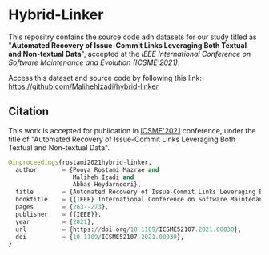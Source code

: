 # Hybrid-Linker
This repositry contains the source code adn datasets for our study titled as 
"<strong>Automated Recovery of Issue-Commit Links Leveraging Both Textual and Non-textual Data</strong>",
accepted at the <i>IEEE International Conference on Software Maintenance and Evolution (ICSME'2021)</i>.

Access this dataset and source code by following this link: <a href="https://github.com/MalihehIzadi/hybrid-linker" target="_blank">https://github.com/MalihehIzadi/hybrid-linker</a>

## Citation
This work is accepted for publication in [ICSME'2021](https://icsme2021.github.io/) conference, under the title of "Automated Recovery of Issue-Commit Links Leveraging Both Textual and Non-textual Data".

```python
@inproceedings{rostami2021hybrid-linker,
  author       = {Pooya Rostami Mazrae and
                  Maliheh Izadi and
                  Abbas Heydarnoori},
  title        = {Automated Recovery of Issue-Commit Links Leveraging Both Textual and Non-textual Data},
  booktitle    = {{IEEE} International Conference on Software Maintenance and Evolution {(ICSME)}},
  pages        = {263--273},
  publisher    = {{IEEE}},
  year         = {2021},
  url          = {https://doi.org/10.1109/ICSME52107.2021.00030},
  doi          = {10.1109/ICSME52107.2021.00030},
}
```

